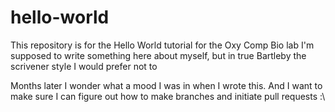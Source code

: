 # hello-world
This repository is for the Hello World tutorial for the Oxy Comp Bio lab
I'm supposed to write something here about myself, but in true Bartleby the scrivener style I would prefer not to


Months later I wonder what a mood I was in when I wrote this. And I want to make sure I can figure out how to make branches and initiate pull requests :\
